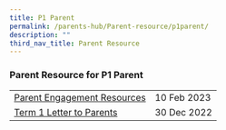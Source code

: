 ```yaml
---
title: P1 Parent
permalink: /parents-hub/Parent-resource/p1parent/
description: ""
third_nav_title: Parent Resource
---
```

### Parent Resource for P1 Parent

|  |  |
|---|---|
| [Parent Engagement Resources](/files/Parent_Hub/2023_P1/Briefing%20cum%20Bonding%20Session%20for%20P1%20Parents_v3.pdf)|  10 Feb 2023 |
| [Term 1 Letter to Parents](/files/Parent_Hub/2023_TERM_1_COE_Website.pdf) | 30 Dec 2022 |